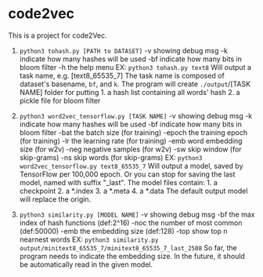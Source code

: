 # code2vec

This is a project for code2Vec.


1. `python3 tohash.py [PATH to DATASET]`
    -v      showing debug msg
    -k      indicate how many hashes will be used
    -bf     indicate how many bits in bloom filter
    -h      the help menu
    EX: `python3 tohash.py text8`
    Will output a task name, e.g. [text8_65535_7]
    The task name is composed of dataset's basename, `bf`, and `k`.
    The program will create `./output`/[TASK NAME] folder for putting
        1. a hash list containing all words' hash
        2. a pickle file for bloom filter

2. `python3 word2vec_tensorflow.py [TASK NAME]`
    -v      showing debug msg
    -k      indicate how many hashes will be used
    -bf     indicate how many bits in bloom filter
    -bat    the batch size (for training)
    -epoch  the training epoch (for training)
    -lr     the learning rate (for training)
    -emb    word embedding size (for w2v)
    -neg    negative samples (for w2v)
    -sw     skip window (for skip-grams)
    -ns     skip words (for skip-grams)
    EX: `python3 word2vec_tensorflow.py text8_65535_7`
    Will output a model, saved by TensorFlow per 100,000 epoch.
    Or you can stop for saving the last model, named with suffix "_last".
    The model files contain:
        1. a checkpoint
        2. a *.index
        3. a *.meta
        4. a *.data
    The default output model will replace the origin.

3. `python3 similarity.py [MODEL NAME]`
    -v      showing debug msg
    -bf     the max index of hash functions (def:2^16)
    -noc    the number of most common (def:50000)
    -emb    the embedding size (def:128)
    -top    show top n nearnest words
    EX: `python3 similarity.py output/minitext8_65535_7/minitext8_65535_7_last_2508`
    So far, the program needs to indicate the embedding size.
    In the future, it should be automatically read in the given model.


